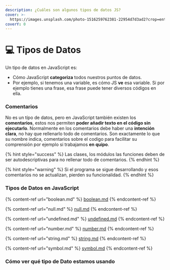 ```yaml
---
description: ¿Cuáles son algunos tipos de datos JS?
cover: >-
  https://images.unsplash.com/photo-1516259762381-22954d7d3ad2?crop=entropy&cs=srgb&fm=jpg&ixid=M3wxOTcwMjR8MHwxfHNlYXJjaHw2fHxQcm9ncmFtYWNpb24lMjBqYXZhc2NyaXB0fGVufDB8fHx8MTc1NDczOTIxNHww&ixlib=rb-4.1.0&q=85
coverY: 0
---
```


# 💻 Tipos de Datos

Un tipo de datos en JavaScript es:

* Cómo JavaScript **categoriza** todos nuestros puntos de datos.
* Por ejemplo, si tenemos una variable, es cómo JS **ve** esa variable. Si por ejemplo tienes una frase, esa frase puede tener diversos códigos en ella.

### Comentarios&#x20;

No es un típo de datos, pero en JavaScript también existen los **comentarios**, estos nos permiten **poder añadir texto en el código sin ejecutarlo**. Normalmente en los comentarios debe haber una **intención clara**, no hay que rellenarlo todo de comentarios. Son exactamente lo que su nombre indica, comentarios sobre el codigo para facilitar su comprensión por ejemplo si trabajamos **en quipo**.

{% hint style="success" %}
Las clases, los módulos las funciones deben de ser autodescriptivas para no rellenar todo de comentarios.
{% endhint %}

{% hint style="warning" %}
Si el programa se sigue desarrollando y esos comentarios no se actualizan, pierden su funcionalidad.
{% endhint %}

### Tipos de Datos en JavaScript

{% content-ref url="boolean.md" %}
[boolean.md](boolean.md)
{% endcontent-ref %}

{% content-ref url="null.md" %}
[null.md](null.md)
{% endcontent-ref %}

{% content-ref url="undefined.md" %}
[undefined.md](undefined.md)
{% endcontent-ref %}

{% content-ref url="number.md" %}
[number.md](number.md)
{% endcontent-ref %}

{% content-ref url="string.md" %}
[string.md](string.md)
{% endcontent-ref %}

{% content-ref url="symbol.md" %}
[symbol.md](symbol.md)
{% endcontent-ref %}

### Cómo ver qué tipo de Dato estamos usando
